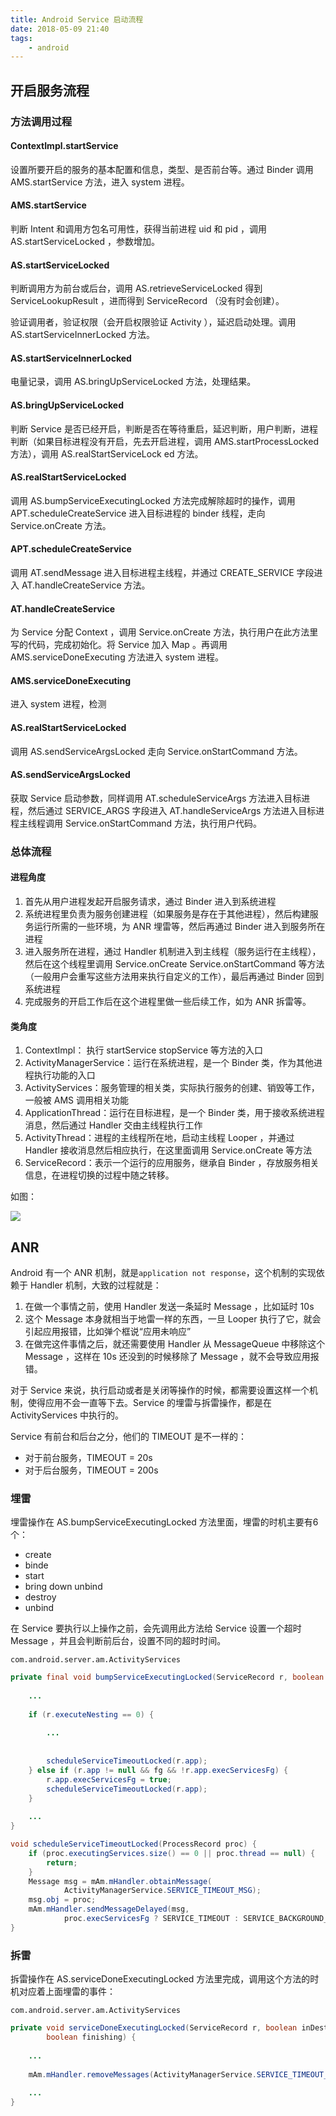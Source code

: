 ```yaml
---
title: Android Service 启动流程
date: 2018-05-09 21:40
tags:
	- android
---
```


## 开启服务流程

### 方法调用过程

#### ContextImpl.startService

设置所要开启的服务的基本配置和信息，类型、是否前台等。通过 Binder 调用 AMS.startService 方法，进入 system 进程。

#### AMS.startService

判断 Intent 和调用方包名可用性，获得当前进程 uid 和 pid ，调用 AS.startServiceLocked ，参数增加。

#### AS.startServiceLocked

判断调用方为前台或后台，调用 AS.retrieveServiceLocked 得到 ServiceLookupResult ，进而得到 ServiceRecord （没有时会创建）。

验证调用者，验证权限（会开启权限验证 Activity ），延迟启动处理。调用 AS.startServiceInnerLocked 方法。

#### AS.startServiceInnerLocked

电量记录，调用 AS.bringUpServiceLocked 方法，处理结果。

#### AS.bringUpServiceLocked

判断 Service 是否已经开启，判断是否在等待重启，延迟判断，用户判断，进程判断（如果目标进程没有开启，先去开启进程，调用 AMS.startProcessLocked 方法），调用 AS.realStartServiceLock ed 方法。

#### AS.realStartServiceLocked

调用 AS.bumpServiceExecutingLocked 方法完成解除超时的操作，调用 APT.scheduleCreateService 进入目标进程的 binder 线程，走向 Service.onCreate 方法。

#### APT.scheduleCreateService

调用 AT.sendMessage 进入目标进程主线程，并通过 CREATE_SERVICE 字段进入 AT.handleCreateService 方法。

#### AT.handleCreateService

为 Service 分配 Context ，调用 Service.onCreate 方法，执行用户在此方法里写的代码，完成初始化。将 Service 加入 Map 。再调用 AMS.serviceDoneExecuting 方法进入 system 进程。

#### AMS.serviceDoneExecuting

进入 system 进程，检测

#### AS.realStartServiceLocked

调用 AS.sendServiceArgsLocked 走向 Service.onStartCommand 方法。

#### AS.sendServiceArgsLocked

获取 Service 启动参数，同样调用 AT.scheduleServiceArgs 方法进入目标进程，然后通过 SERVICE_ARGS 字段进入 AT.handleServiceArgs 方法进入目标进程主线程调用 Service.onStartCommand 方法，执行用户代码。

### 总体流程

#### 进程角度

1. 首先从用户进程发起开启服务请求，通过 Binder 进入到系统进程
2. 系统进程里负责为服务创建进程（如果服务是存在于其他进程），然后构建服务运行所需的一些环境，为 ANR 埋雷等，然后再通过 Binder 进入到服务所在进程
3. 进入服务所在进程，通过 Handler 机制进入到主线程（服务运行在主线程），然后在这个线程里调用 Service.onCreate Service.onStartCommand 等方法（一般用户会重写这些方法用来执行自定义的工作），最后再通过 Binder 回到系统进程
4. 完成服务的开启工作后在这个进程里做一些后续工作，如为 ANR 拆雷等。

#### 类角度

1. ContextImpl： 执行 startService stopService 等方法的入口
2. ActivityManagerService：运行在系统进程，是一个 Binder 类，作为其他进程执行功能的入口
3. ActivityServices：服务管理的相关类，实际执行服务的创建、销毁等工作，一般被 AMS 调用相关功能
4. ApplicationThread：运行在目标进程，是一个 Binder 类，用于接收系统进程消息，然后通过 Handler 交由主线程执行工作
5. ActivityThread：进程的主线程所在地，启动主线程 Looper ，并通过 Handler 接收消息然后相应执行，在这里面调用 Service.onCreate 等方法
6. ServiceRecord：表示一个运行的应用服务，继承自 Binder ，存放服务相关信息，在进程切换的过程中随之转移。

如图：

![](http://blog-1251826226.coscd.myqcloud.com/start_service_process_class.jpg)

## ANR

Android 有一个 ANR 机制，就是`application not response`，这个机制的实现依赖于 Handler 机制，大致的过程就是：

1. 在做一个事情之前，使用 Handler 发送一条延时 Message ，比如延时 10s 
2. 这个 Message 本身就相当于地雷一样的东西，一旦 Looper 执行了它，就会引起应用报错，比如弹个框说“应用未响应”
3. 在做完这件事情之后，就还需要使用 Handler 从 MessageQueue 中移除这个 Message ，这样在 10s 还没到的时候移除了 Message ，就不会导致应用报错。

对于 Service 来说，执行启动或者是关闭等操作的时候，都需要设置这样一个机制，使得应用不会一直等下去。Service 的埋雷与拆雷操作，都是在 ActivityServices 中执行的。

Service 有前台和后台之分，他们的 TIMEOUT 是不一样的：

- 对于前台服务，TIMEOUT = 20s
- 对于后台服务，TIMEOUT = 200s

### 埋雷

埋雷操作在 AS.bumpServiceExecutingLocked 方法里面，埋雷的时机主要有6个：

- create
- binde
- start
- bring down unbind
- destroy
- unbind

在 Service 要执行以上操作之前，会先调用此方法给 Service 设置一个超时 Message ，并且会判断前后台，设置不同的超时时间。

`com.android.server.am.ActivityServices`

```java
private final void bumpServiceExecutingLocked(ServiceRecord r, boolean fg, String why) {
    
   	...
    
    if (r.executeNesting == 0) {
        
        ...
        
        
        scheduleServiceTimeoutLocked(r.app);
    } else if (r.app != null && fg && !r.app.execServicesFg) {
        r.app.execServicesFg = true;
        scheduleServiceTimeoutLocked(r.app);
    }
    
    ...
}

void scheduleServiceTimeoutLocked(ProcessRecord proc) {
    if (proc.executingServices.size() == 0 || proc.thread == null) {
        return;
    }
    Message msg = mAm.mHandler.obtainMessage(
            ActivityManagerService.SERVICE_TIMEOUT_MSG);
    msg.obj = proc;
    mAm.mHandler.sendMessageDelayed(msg,
            proc.execServicesFg ? SERVICE_TIMEOUT : SERVICE_BACKGROUND_TIMEOUT);
}
```

### 拆雷

拆雷操作在 AS.serviceDoneExecutingLocked 方法里完成，调用这个方法的时机对应着上面埋雷的事件：

`com.android.server.am.ActivityServices`

```java
private void serviceDoneExecutingLocked(ServiceRecord r, boolean inDestroying,
        boolean finishing) {
    
    ...
    
 	mAm.mHandler.removeMessages(ActivityManagerService.SERVICE_TIMEOUT_MSG, r.app);
            
    ...
}
```

